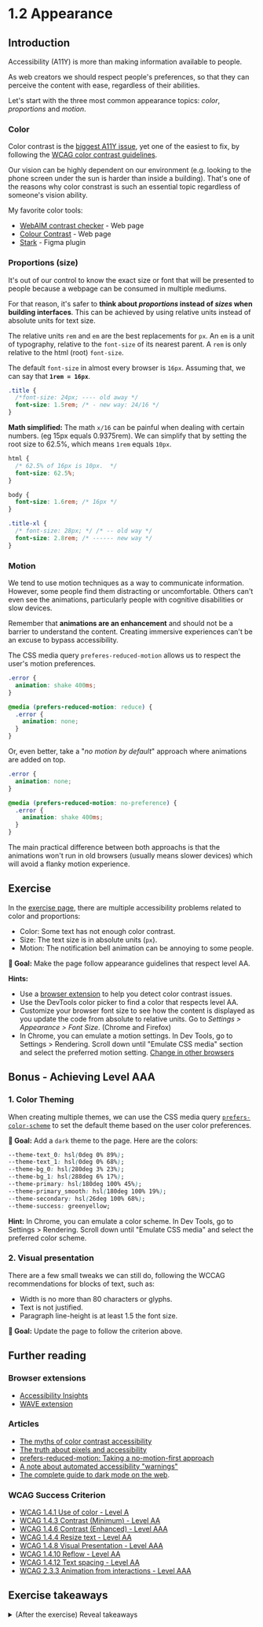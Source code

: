 # 1.2 Appearance

## Introduction

Accessibility (A11Y) is more than making information available to people.

As web creators we should respect people's preferences, so that they can perceive the content with ease, regardless of their abilities.

Let's start with the three most common appearance topics: _color_, _proportions_ and _motion_.

### Color

Color contrast is the [biggest A11Y issue](https://webaim.org/projects/million/#wcag), yet one of the easiest to fix, by following the [WCAG color contrast guidelines](https://webaim.org/articles/contrast/).

Our vision can be highly dependent on our environment (e.g. looking to the phone screen under the sun is harder than inside a building). That's one of the reasons why color constrast is such an essential topic regardless of someone's vision ability.

My favorite color tools:

- [WebAIM contrast checker](https://webaim.org/resources/contrastchecker/) - Web page
- [Colour Contrast](https://colourcontrast.cc/) - Web page
- [Stark](https://www.getstark.co/) - Figma plugin

### Proportions (size)

It's out of our control to know the exact size or font that will be presented to people because a webpage can be consumed in multiple mediums.

For that reason, it's safer to **think about _proportions_ instead of _sizes_ when building interfaces**. This can be achieved by using relative units instead of absolute units for text size.

The relative units `rem` and `em` are the best replacements for `px`. An `em` is a unit of typography, relative to the `font-size` of its nearest parent. A `rem` is only relative to the html (root) `font-size`.

The default `font-size` in almost every browser is `16px`. Assuming that, we can say that **`1rem = 16px`**.

```css
.title {
  /*font-size: 24px; ---- old away */
  font-size: 1.5rem; /* - new way: 24/16 */
}
```

**Math simplified:** The math `x/16` can be painful when dealing with certain numbers. (eg 15px equals 0.9375rem). We can simplify that by setting the root size to 62.5%, which means `1rem` equals `10px`.

```css
html {
  /* 62.5% of 16px is 10px.  */
  font-size: 62.5%;
}

body {
  font-size: 1.6rem; /* 16px */
}

.title-xl {
  /* font-size: 28px; */ /* -- old way */
  font-size: 2.8rem; /* ------ new way */
}
```

### Motion

We tend to use motion techniques as a way to communicate information. However, some people find them distracting or uncomfortable. Others can't even see the animations, particularly people with cognitive disabilities or slow devices.

Remember that **animations are an enhancement** and should not be a barrier to understand the content. Creating immersive experiences can't be an excuse to bypass accessibility.

The CSS media query `preferes-reduced-motion` allows us to respect the user's motion preferences.

```css
.error {
  animation: shake 400ms;
}

@media (prefers-reduced-motion: reduce) {
  .error {
    animation: none;
  }
}
```

Or, even better, take a "_no motion by default_" approach where animations are added on top.

```css
.error {
  animation: none;
}

@media (prefers-reduced-motion: no-preference) {
  .error {
    animation: shake 400ms;
  }
}
```

The main practical difference between both approachs is that the animations won't run in old browsers (usually means slower devices) which will avoid a flanky motion experience.

## Exercise

In the <a href="../exercises/1.2.html" target="_blank">exercise page</a>, there are multiple accessibility problems related to color and proportions:

- Color: Some text has not enough color contrast.
- Size: The text size is in absolute units (`px`).
- Motion: The notification bell animation can be annoying to some people.

**🎯 Goal:** Make the page follow appearance guidelines that respect level AA.

**Hints:**

- Use a [browser extension](#extensions) to help you detect color contrast issues.
- Use the DevTools color picker to find a color that respects level AA.
- Customize your browser font size to see how the content is displayed as you update the code from absolute to relative units. Go to _Settings > Appearance > Font Size_. (Chrome and Firefox)
- In Chrome, you can emulate a motion settings. In Dev Tools, go to Settings > Rendering. Scroll down until "Emulate CSS media" section and select the preferred motion setting. [Change in other browsers](https://stackoverflow.com/a/59709067/4737729)

<div></div>

## Bonus - Achieving Level AAA

### 1. Color Theming

When creating multiple themes, we can use the CSS media query [`prefers-color-scheme`](https://developer.mozilla.org/en-US/docs/Web/CSS/@media/prefers-color-scheme) to set the default theme based on the user color preferences.

**🎯 Goal:** Add a `dark` theme to the page. Here are the colors:

```css
--theme-text_0: hsl(0deg 0% 89%);
--theme-text_1: hsl(0deg 0% 68%);
--theme-bg_0: hsl(280deg 3% 23%);
--theme-bg_1: hsl(288deg 6% 17%);
--theme-primary: hsl(180deg 100% 45%);
--theme-primary_smooth: hsl(180deg 100% 19%);
--theme-secondary: hsl(26deg 100% 68%);
--theme-success: greenyellow;
```

**Hint:** In Chrome, you can emulate a color scheme. In Dev Tools, go to Settings > Rendering. Scroll down until "Emulate CSS media" and select the preferred color scheme.

### 2. Visual presentation

There are a few small tweaks we can still do, following the WCCAG recommendations for blocks of text, such as:

- Width is no more than 80 characters or glyphs.
- Text is not justified.
- Paragraph line-height is at least 1.5 the font size.

**🎯 Goal:** Update the page to follow the criterion above.

## Further reading

### Browser extensions

- [Accessibility Insights](https://accessibilityinsights.io/)
- [WAVE extension](https://wave.webaim.org/extension/)

### Articles

- [The myths of color contrast accessibility](https://uxmovement.com/buttons/the-myths-of-color-contrast-accessibility/)
- [The truth about pixels and accessibility](https://www.joshwcomeau.com/css/surprising-truth-about-pixels-and-accessibility/)
- [prefers-reduced-motion: Taking a no-motion-first approach](https://tatianamac.com/posts/prefers-reduced-motion/)
- [A note about automated accessibility "warnings"](https://www.scottohara.me/blog/2019/03/26/a-warning-about-warnings.html)
- [The complete guide to dark mode on the web](https://css-tricks.com/a-complete-guide-to-dark-mode-on-the-web/).
<!--
- [Why you shouldn't "just use pixels"](https://engageinteractive.co.uk/blog/em-vs-rem-vs-px)
- [Don’t use rem/em for paddings, margins and more](https://blog.usejournal.com/dont-use-rem-em-for-paddings-margins-and-more-94e19026b000)
  -->

### WCAG Success Criterion

- [WCAG 1.4.1 Use of color - Level A](https://www.w3.org/TR/WCAG21/#use-of-color)
- [WCAG 1.4.3 Contrast (Minimum) - Level AA](https://www.w3.org/TR/WCAG21/#contrast-minimum)
- [WCAG 1.4.6 Contrast (Enhanced) - Level AAA](https://www.w3.org/TR/WCAG21/#contrast-enhanced)
- [WCAG 1.4.4 Resize text - Level AA](https://www.w3.org/TR/WCAG21/#resize-text)
- [WCAG 1.4.8 Visual Presentation - Level AAA](https://www.w3.org/TR/WCAG21/#visual-presentation)
- [WCAG 1.4.10 Reflow - Level AA](https://www.w3.org/TR/WCAG21/#reflow)
- [WCAG 1.4.12 Text spacing - Level AA](https://www.w3.org/TR/WCAG21/#text-spacing)
- [WCAG 2.3.3 Animation from interactions - Level AAA](https://www.w3.org/TR/WCAG21/#animation-from-interactions)

## Exercise takeaways

<details>
<summary>(After the exercise) Reveal takeaways</summary>

- Color: Most of color contrast issues can be detected automatically.
- Color: Include a "Colors Guide" in your Design System, showing do's and don'ts in color combinations.
- Proportions: Prefer relative units for text and containers sizes.
- Proportions: Ensure the page is responsive at least up to 200% zoom.
- Animations: Adopt a no-motion-first approach. Only add motion for users with no preference.
- Custom preferences: When creating a preference toggle (e.g. dark theme), ensure its initial value matches the default user preferences, and it persits on page refresh.
</details>
